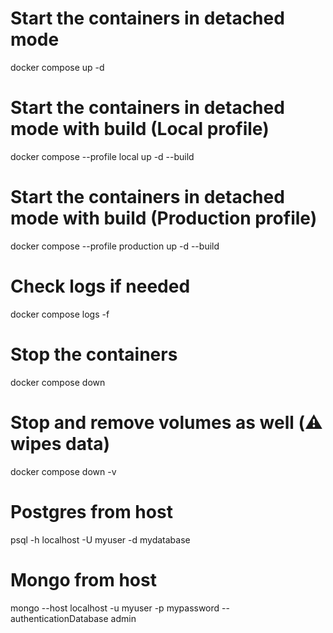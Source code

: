 # Start the containers in detached mode
docker compose up -d

# Start the containers in detached mode with build (Local profile)
docker compose --profile local up -d --build

# Start the containers in detached mode with build (Production profile)
docker compose --profile production up -d --build

# Check logs if needed
docker compose logs -f

# Stop the containers
docker compose down

# Stop and remove volumes as well (⚠️ wipes data)
docker compose down -v


# Postgres from host
psql -h localhost -U myuser -d mydatabase

# Mongo from host
mongo --host localhost -u myuser -p mypassword --authenticationDatabase admin

